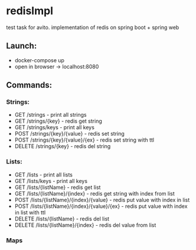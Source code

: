 # redisImpl
test task for avito. implementation of redis on spring boot + spring web

## Launch:

- docker-compose up
- open in browser -> localhost:8080

## Commands:

### Strings:
- GET /strings - print all strings
- GET /strings/{key} - redis get string
- GET /strings/keys - print all keys
- POST /strings/{key}/{value} - redis set string
- POST /strings/{key}/{value}/{ex} - redis set string with ttl
- DELETE /strings/{key} - redis del string

### Lists:
- GET /lists - print all lists
- GET /lists/keys - print all keys
- GET /lists/{listName} - redis get list
- GET /lists/{listName}/{index} - redis get string with index from list
- POST /lists/{listName}/{index}/{value} - redis put value with index in list
- POST /lists/{listName}/{index}/{value}/{ex} - redis put value with index in list with ttl
- DELETE /lists/{listName} - redis del list
- DELETE /lists/{listName}/{index} - redis del value from list

### Maps








